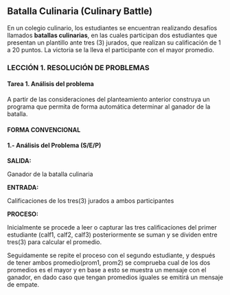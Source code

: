 ## Batalla Culinaria (Culinary Battle)

En un colegio culinario, los estudiantes se encuentran realizando desafíos llamados **batallas culinarias**, en las cuales participan dos estudiantes que presentan un plantillo ante tres (3) jurados, que realizan su calificación de 1 a 20 puntos. La victoria se la lleva el participante con el mayor promedio.

### LECCIÓN 1. RESOLUCIÓN DE PROBLEMAS

#### Tarea 1. Análisis del problema

A partir de las consideraciones del planteamiento anterior construya un programa que permita de forma automática determinar al ganador de la batalla.

#### FORMA CONVENCIONAL

#### 1.- Análisis del Problema (S/E/P)

**SALIDA:**

Ganador de la batalla culinaria

**ENTRADA:**

Calificaciones de los tres(3) jurados a ambos participantes

**PROCESO:**

Inicialmente se procede a leer o capturar las tres calificaciones del primer estudiante (calf1, calf2, calf3) posteriormente se suman y se dividen entre tres(3) para calcular el promedio.

Seguidamente se repite el proceso con el segundo estudiante, y después de tener ambos promedio(prom1, prom2) se comprueba cual de los dos promedios es el mayor y en base a esto se muestra un mensaje con el ganador, en dado caso que tengan promedios iguales se emitirá un mensaje de empate.
